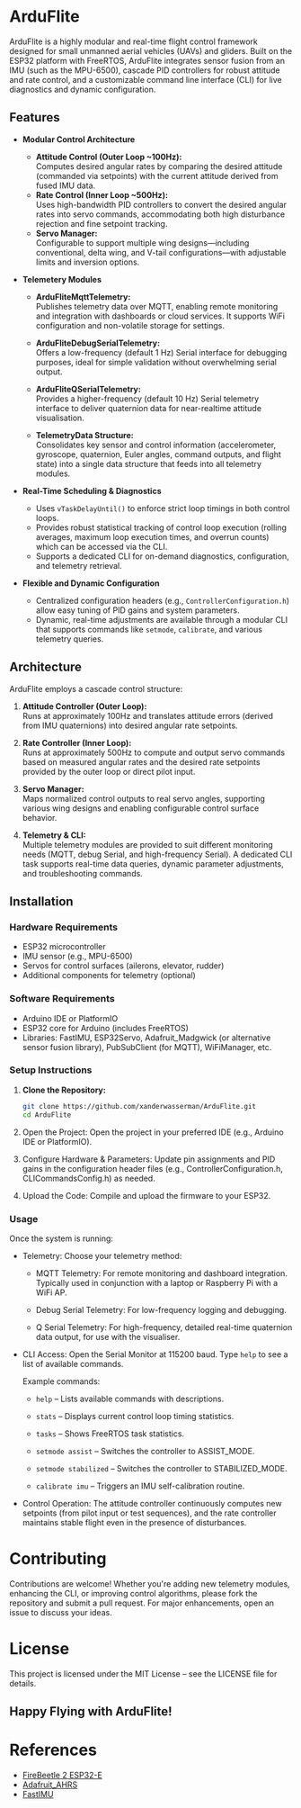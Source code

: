 # ArduFlite

ArduFlite is a highly modular and real-time flight control framework designed for small unmanned aerial vehicles (UAVs) and gliders. Built on the ESP32 platform with FreeRTOS, ArduFlite integrates sensor fusion from an IMU (such as the MPU-6500), cascade PID controllers for robust attitude and rate control, and a customizable command line interface (CLI) for live diagnostics and dynamic configuration.

## Features

- **Modular Control Architecture**
    - **Attitude Control (Outer Loop ~100Hz):**  
        Computes desired angular rates by comparing the desired attitude (commanded via setpoints) with the current attitude derived from fused IMU data.
    - **Rate Control (Inner Loop ~500Hz):**  
        Uses high-bandwidth PID controllers to convert the desired angular rates into servo commands, accommodating both high disturbance rejection and fine setpoint tracking.
    - **Servo Manager:**  
        Configurable to support multiple wing designs—including conventional, delta wing, and V-tail configurations—with adjustable limits and inversion options.
  
- **Telemetery Modules**
  - **ArduFliteMqttTelemetry:**  
    Publishes telemetry data over MQTT, enabling remote monitoring and integration with dashboards or cloud services. It supports WiFi configuration and non-volatile storage for settings.  
  - **ArduFliteDebugSerialTelemetry:**  
    Offers a low-frequency (default 1 Hz) Serial interface for debugging purposes, ideal for simple validation without overwhelming serial output.  
  - **ArduFliteQSerialTelemetry:**  
    Provides a higher-frequency (default 10 Hz) Serial telemetry interface to deliver quaternion data for near-realtime attitude visualisation.  

  - **TelemetryData Structure:**  
    Consolidates key sensor and control information (accelerometer, gyroscope, quaternion, Euler angles, command outputs, and flight state) into a single data structure that feeds into all telemetry modules.  

- **Real-Time Scheduling & Diagnostics**
  - Uses `vTaskDelayUntil()` to enforce strict loop timings in both control loops.
  - Provides robust statistical tracking of control loop execution (rolling averages, maximum loop execution times, and overrun counts) which can be accessed via the CLI.
  - Supports a dedicated CLI for on-demand diagnostics, configuration, and telemetry retrieval.

- **Flexible and Dynamic Configuration**
  - Centralized configuration headers (e.g., `ControllerConfiguration.h`) allow easy tuning of PID gains and system parameters.
  - Dynamic, real-time adjustments are available through a modular CLI that supports commands like `setmode`, `calibrate`, and various telemetry queries.


## Architecture

ArduFlite employs a cascade control structure:

1. **Attitude Controller (Outer Loop):**  
    Runs at approximately 100Hz and translates attitude errors (derived from IMU quaternions) into desired angular rate setpoints.

2. **Rate Controller (Inner Loop):**  
    Runs at approximately 500Hz to compute and output servo commands based on measured angular rates and the desired rate setpoints provided by the outer loop or direct pilot input.

3. **Servo Manager:**  
    Maps normalized control outputs to real servo angles, supporting various wing designs and enabling configurable control surface behavior.

4. **Telemetry & CLI:**  
   Multiple telemetry modules are provided to suit different monitoring needs (MQTT, debug Serial, and high-frequency Serial). A dedicated CLI task supports real-time data queries, dynamic parameter adjustments, and troubleshooting commands.

## Installation

### Hardware Requirements

- ESP32 microcontroller
- IMU sensor (e.g., MPU-6500)
- Servos for control surfaces (ailerons, elevator, rudder)
- Additional components for telemetry (optional)

### Software Requirements

- Arduino IDE or PlatformIO
- ESP32 core for Arduino (includes FreeRTOS)
- Libraries: FastIMU, ESP32Servo, Adafruit_Madgwick (or alternative sensor fusion library), PubSubClient (for MQTT), WiFiManager, etc.

### Setup Instructions

1. **Clone the Repository:**
    ```bash
    git clone https://github.com/xanderwasserman/ArduFlite.git
    cd ArduFlite
    ```
2. Open the Project:
    Open the project in your preferred IDE (e.g., Arduino IDE or PlatformIO).

3. Configure Hardware & Parameters:
    Update pin assignments and PID gains in the configuration header files (e.g., ControllerConfiguration.h, CLICommandsConfig.h) as needed.

4. Upload the Code:
    Compile and upload the firmware to your ESP32.

### Usage
Once the system is running:
- Telemetry:
    Choose your telemetry method:

    - MQTT Telemetry: For remote monitoring and dashboard integration. Typically used in conjunction with a laptop or Raspberry Pi with a WiFi AP.

    - Debug Serial Telemetry: For low-frequency logging and debugging.

    - Q Serial Telemetry: For high-frequency, detailed real-time quaternion data output, for use with the visualiser.

- CLI Access:
    Open the Serial Monitor at 115200 baud. Type `help` to see a list of available commands.

    Example commands:

    - `help` – Lists available commands with descriptions.

    - `stats` – Displays current control loop timing statistics.

    - `tasks` – Shows FreeRTOS task statistics.

    - `setmode assist` – Switches the controller to ASSIST_MODE.

    - `setmode stabilized` – Switches the controller to STABILIZED_MODE.

    - `calibrate imu` – Triggers an IMU self-calibration routine.

- Control Operation:
    The attitude controller continuously computes new setpoints (from pilot input or test sequences), and the rate controller maintains stable flight even in the presence of disturbances.

# Contributing
Contributions are welcome! Whether you're adding new telemetry modules, enhancing the CLI, or improving control algorithms, please fork the repository and submit a pull request. For major enhancements, open an issue to discuss your ideas.

# License
This project is licensed under the MIT License – see the LICENSE file for details.

## Happy Flying with ArduFlite!

# References
- [FireBeetle 2 ESP32-E](https://wiki.dfrobot.com/FireBeetle_Board_ESP32_E_SKU_DFR0654#target_3)
- [Adafruit_AHRS](https://github.com/adafruit/Adafruit_AHRS/tree/master)
- [FastIMU](https://github.com/LiquidCGS/FastIMU/tree/main)
